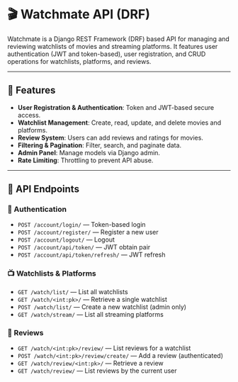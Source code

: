 # 🎬 Watchmate API (DRF)

Watchmate is a Django REST Framework (DRF) based API for managing and reviewing watchlists of movies and streaming platforms. It features user authentication (JWT and token-based), user registration, and CRUD operations for watchlists, platforms, and reviews.

---

## 🚀 Features

- **User Registration & Authentication**: Token and JWT-based secure access.
- **Watchlist Management**: Create, read, update, and delete movies and platforms.
- **Review System**: Users can add reviews and ratings for movies.
- **Filtering & Pagination**: Filter, search, and paginate data.
- **Admin Panel**: Manage models via Django admin.
- **Rate Limiting**: Throttling to prevent API abuse.

---

## 🔗 API Endpoints

### 🔐 Authentication
- `POST /account/login/` — Token-based login  
- `POST /account/register/` — Register a new user  
- `POST /account/logout/` — Logout  
- `POST /account/api/token/` — JWT obtain pair  
- `POST /account/api/token/refresh/` — JWT refresh  

### 📺 Watchlists & Platforms
- `GET /watch/list/` — List all watchlists  
- `GET /watch/<int:pk>/` — Retrieve a single watchlist  
- `POST /watch/list/` — Create a new watchlist (admin only)  
- `GET /watch/stream/` — List all streaming platforms  

### 📝 Reviews
- `GET /watch/<int:pk>/review/` — List reviews for a watchlist  
- `POST /watch/<int:pk>/review/create/` — Add a review (authenticated)  
- `GET /watch/review/<int:pk>/` — Retrieve a review  
- `GET /watch/review/` — List reviews by the current user  
